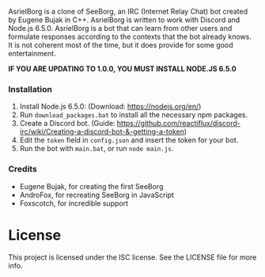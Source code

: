 AsrielBorg is a clone of SeeBorg, an IRC (Internet Relay Chat) bot created by Eugene Bujak in C++. AsrielBorg is written to work with Discord and Node.js 6.5.0. AsrielBorg is a bot that can learn from other users and formulate responses according to the contexts that the bot already knows. It is not coherent most of the time, but it does provide for some good entertainment.

**IF YOU ARE UPDATING TO 1.0.0, YOU MUST INSTALL NODE.JS 6.5.0**

### Installation
   1. Install Node.js 6.5.0: (Download: https://nodejs.org/en/)
   2. Run ```download_packages.bat``` to install all the necessary npm packages.
   3. Create a Discord bot. (Guide: https://github.com/reactiflux/discord-irc/wiki/Creating-a-discord-bot-&-getting-a-token)
   4. Edit the ```token``` field in ```config.json``` and insert the token for your bot.
   5. Run the bot with ```main.bat```, or run ```node main.js```.

### Credits
   - Eugene Bujak, for creating the first SeeBorg
   - AndroFox, for recreating SeeBorg in JavaScript
   - Foxscotch, for incredible support
 
# License
This project is licensed under the ISC license. See the LICENSE file for more info.